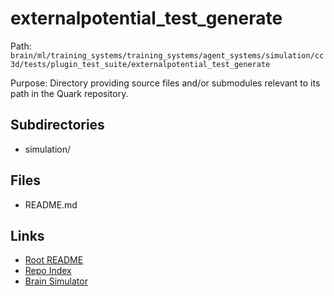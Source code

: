 # externalpotential_test_generate

Path: `brain/ml/training_systems/training_systems/agent_systems/simulation/cc3d/tests/plugin_test_suite/externalpotential_test_generate`

Purpose: Directory providing source files and/or submodules relevant to its path in the Quark repository.

## Subdirectories
- simulation/

## Files
- README.md

## Links
- [Root README](../../../../../../../../../README.md)
- [Repo Index](../../../../../../../../../repo_index.json)
- [Brain Simulator](../../../../../../../../../brain/architecture/brain_simulator.py)

